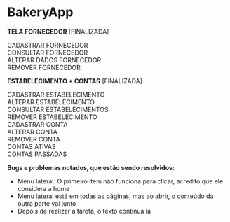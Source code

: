 # BakeryApp 

**TELA FORNECEDOR** [FINALIZADA] <br>

CADASTRAR FORNECEDOR <br>
CONSULTAR FORNECEDOR <br>
ALTERAR DADOS FORNECEDOR <br>
REMOVER FORNECEDOR <br>

**ESTABELECIMENTO + CONTAS** [FINALIZADA] <br>

CADASTRAR ESTABELECIMENTO <br>
ALTERAR ESTABELECIMENTO <br>
CONSULTAR ESTABELECIMENTOS<br>
REMOVER ESTABELECIMENTO <br>
CADASTRAR CONTA <br>
ALTERAR CONTA <br>
REMOVER CONTA <br>
CONTAS ATIVAS <br>
CONTAS PASSADAS <br>

**Bugs e problemas notados, que estão sendo resolvidos:**

  - Menu lateral: O primeiro item não funciona para clicar, acredito que ele considera a home
  - Menu lateral está em todas as páginas, mas ao abrir, o conteúdo da outra parte vai junto 
  - Depois de realizar a tarefa, o texto continua lá
